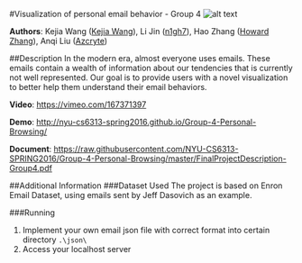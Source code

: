 #Visualization of personal email behavior - Group 4
![alt text](https://raw.githubusercontent.com/NYU-CS6313-SPRING2016/Group-4-Personal-Browsing/master/ScreenShot.png "Screenshot")

**Authors**: Kejia Wang ([Kejia Wang](https://github.com/Kejia-Wang)), Li Jin ([n1gh7](https://github.com/n1gh7)), Hao Zhang ([Howard Zhang](https://github.com/Howiezhang226)), Anqi Liu ([Azcryte](https://github.com/Azcryte))

##Description
In the modern era, almost everyone uses emails. These emails contain a wealth of information about our tendencies that is currently not well represented. Our goal is to provide users with a novel visualization to better help them understand their email behaviors. 

**Video**: https://vimeo.com/167371397

**Demo**: http://nyu-cs6313-spring2016.github.io/Group-4-Personal-Browsing/

**Document**: https://raw.githubusercontent.com/NYU-CS6313-SPRING2016/Group-4-Personal-Browsing/master/FinalProjectDescription-Group4.pdf

##Additional Information
###Dataset Used
The project is based on Enron Email Dataset, using emails sent by Jeff Dasovich as an example. 

###Running
1. Implement your own email json file with correct format into certain directory `.\json\`
2. Access your localhost server
